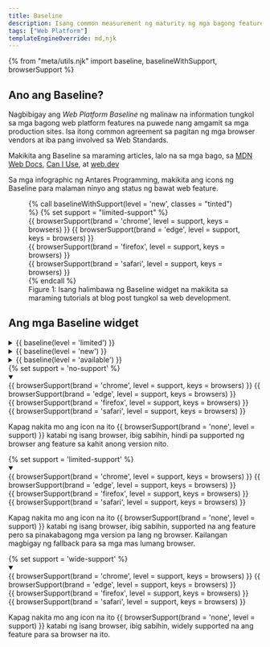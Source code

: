```yaml
---
title: Baseline
description: Isang common measurement ng maturity ng mga bagong feature sa web platform.
tags: ["Web Platform"]
templateEngineOverride: md,njk
---
```

{% from "meta/utils.njk" import baseline, baselineWithSupport, browserSupport %}

## Ano ang Baseline?

Nagbibigay ang <dfn class="weight--bold">Web Platform Baseline</dfn> ng malinaw na information tungkol sa mga bagong web platform features na puwede nang amgamit sa mga production sites. Isa itong common agreement sa pagitan ng mga browser vendors at iba pang involved sa Web Standards.

Makikita ang Baseline sa maraming articles, lalo na sa mga bago, sa [MDN Web Docs](https://developer.mozilla.org), [Can I Use](https://caniuse.com), at [web.dev](https://web.dev)

Sa mga infographic ng Antares Programming, makikita ang icons ng Baseline para malaman ninyo ang status ng bawat web feature.

<figure>
  <div class="object">
    {% call baselineWithSupport(level = 'new', classes = "tinted") %}
      {% set support = "limited-support" %}
      <div class="support-indicator">
        {{ browserSupport(brand = 'chrome', level = support, keys = browsers) }}
        {{ browserSupport(brand = 'edge', level = support, keys = browsers) }}
      </div>
      <div class="support-indicator">
        {{ browserSupport(brand = 'firefox', level = support, keys = browsers) }}
      </div>
      <div class="support-indicator">
        {{ browserSupport(brand = 'safari', level = support, keys = browsers) }}
      </div>
    {% endcall %}
  </div>
  <figcaption>Figure 1: Isang halimbawa ng Baseline widget na makikita sa maraming tutorials at blog post tungkol sa web development.</figcaption>
</figure>

## Ang mga Baseline widget

<div>
  <details class="disclosure">
    <summary class="disclosure__notice padding-block--none padding-inline-start--none">
      {{ baseline(level = 'limited') }}
    </summary>
    <div class="disclosure__body">
      <p>Kapag <dfn class="weight--bold">Limited Availability</dfn> ang isang feature, ibig sabihin, hindi pa ito supported sa pinakagamitíng mga browser. hindi pa ito gagana sa maraming devices</p>
    </div>
  </details>
  <details class="disclosure">
    <summary class="disclosure__notice padding-block--none padding-inline-start--none">
      {{ baseline(level = 'new') }}
    </summary>
    <div class="disclosure__body">
      <p>Kapag <dfn class="weight--bold">Newly Available</dfn> ang isang feature, simula sa naka-indicate na taon, gumagana na ang feature na ito sa lahat ng latest devices at web browser versions</p>
      <p>Kapag Newly Available na ang feature, puwede mo na itong aralin at gamitin sa mga website, pero kailangan mong maglagay ng fallback para sa mga mas lumang browser.</p>
    </div>
  </details>
  <details class="disclosure">
    <summary class="disclosure__notice padding-block--none padding-inline-start--none">
      {{ baseline(level = 'available') }}
    </summary>
    <div class="disclosure__body">
      <p>Kapag <dfn class="weight--bold">Widely Available</dfn> ang isang feature, gumagana ang feature na ito sa maraming browsers at devices. Nagiging Widely Available ang isang feature kapag 30 months na ito sa Newly Available status.</p>
      <p>Kapag Widely Available na ang isang fdeature, puwede mo na itong gamitin sa mga production-level na apps at websites.</p>  
    </div>
  </details>
</div>

<div class="margin-block-start--l">
  {% set support = 'no-support' %}
  <details class="disclosure" open>
    <summary class="disclosure__notice padding-block--none padding-inline-start--none">
      <div class="baseline">
        <div class="browsers">
          <div class="support-indicator">
            {{ browserSupport(brand = 'chrome', level = support, keys = browsers) }}
            {{ browserSupport(brand = 'edge', level = support, keys = browsers) }}
          </div>
          <div class="support-indicator">
            {{ browserSupport(brand = 'firefox', level = support, keys = browsers) }}
          </div>
          <div class="support-indicator">
            {{ browserSupport(brand = 'safari', level = support, keys = browsers) }}
          </div>
        </div>
      </div>
    </summary>
    <div class="disclosure__body">
      <p>Kapag nakita mo ang icon na ito <span class="support-indicator">{{ browserSupport(brand = 'none', level = support) }}</span> katabi ng isang browser, ibig sabihin, hindi pa supported ng browser ang feature sa kahit anong version nito.</p>
    </div>
  </details>
  {% set support = 'limited-support' %}
  <details class="disclosure" open>
    <summary class="disclosure__notice padding-block--none padding-inline-start--none">
      <div class="baseline">
        <div class="browsers">
          <div class="support-indicator">
            {{ browserSupport(brand = 'chrome', level = support, keys = browsers) }}
            {{ browserSupport(brand = 'edge', level = support, keys = browsers) }}
          </div>
          <div class="support-indicator">
            {{ browserSupport(brand = 'firefox', level = support, keys = browsers) }}
          </div>
          <div class="support-indicator">
            {{ browserSupport(brand = 'safari', level = support, keys = browsers) }}
          </div>
        </div>
      </div>
    </summary>
    <div class="disclosure__body">
      <p>Kapag nakita mo ang icon na ito <span class="support-indicator">{{ browserSupport(brand = 'none', level = support) }}</span> katabi ng isang browser, ibig sabihin, supported na ang feature pero sa pinakabagong mga version pa lang ng browser. Kailangan magbigay ng fallback para sa mga mas lumang browser.</p>
    </div>
  </details>
  {% set support = 'wide-support' %}
  <details class="disclosure" open>
    <summary class="disclosure__notice padding-block--none padding-inline-start--none">
      <div class="baseline">
        <div class="browsers">
          <div class="support-indicator">
            {{ browserSupport(brand = 'chrome', level = support, keys = browsers) }}
            {{ browserSupport(brand = 'edge', level = support, keys = browsers) }}
          </div>
          <div class="support-indicator">
            {{ browserSupport(brand = 'firefox', level = support, keys = browsers) }}
          </div>
          <div class="support-indicator">
            {{ browserSupport(brand = 'safari', level = support, keys = browsers) }}
          </div>
        </div>
      </div>
    </summary>
    <div class="disclosure__body">
      <p>Kapag nakita mo ang icon na ito <span class="support-indicator">{{ browserSupport(brand = 'none', level = support) }}</span> katabi ng isang browser, ibig sabihin, widely supported na ang feature para sa browser na ito.</p>
    </div>
  </details>
</div>